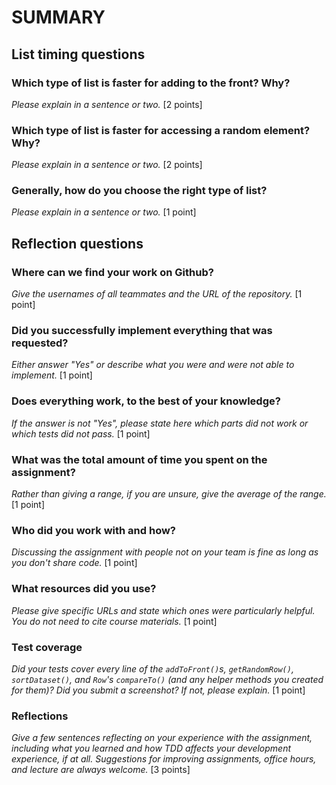 # SUMMARY

## List timing questions

### Which type of list is faster for adding to the front? Why?
_Please explain in a sentence or two._ [2 points]

### Which type of list is faster for accessing a random element? Why?
_Please explain in a sentence or two._ [2 points]

### Generally, how do you choose the right type of list?
_Please explain in a sentence or two._ [1 point]

## Reflection questions

### Where can we find your work on Github?
_Give the usernames of all teammates and the URL of the repository._ [1 point]

### Did you successfully implement everything that was requested?
_Either answer "Yes" or describe what you were and were not able to
implement._ [1 point]

### Does everything work, to the best of your knowledge?

_If the answer is not "Yes", please state here which parts did not work or
which tests did not pass._ [1 point]

### What was the total amount of time you spent on the assignment?

_Rather than giving a range, if you are unsure, give the average of the range._
[1 point]

### Who did you work with and how?

_Discussing the assignment with people not on your team is fine as long as you
don't share code._ [1 point]

### What resources did you use?

_Please give specific URLs and state which ones were particularly helpful.
You do not need to cite course materials._ [1 point]

### Test coverage

_Did your tests cover every line of the `addToFront()`s, `getRandomRow()`,
`sortDataset()`, and `Row`'s `compareTo()` (and any helper methods you 
created for them)? Did you submit a screenshot?
If not, please explain._ [1 point]

### Reflections

_Give a few sentences reflecting on your experience with the assignment,
including what you learned and how TDD affects your development experience,
if at all. Suggestions for improving assignments, office hours, and lecture are
always welcome._
[3 points]